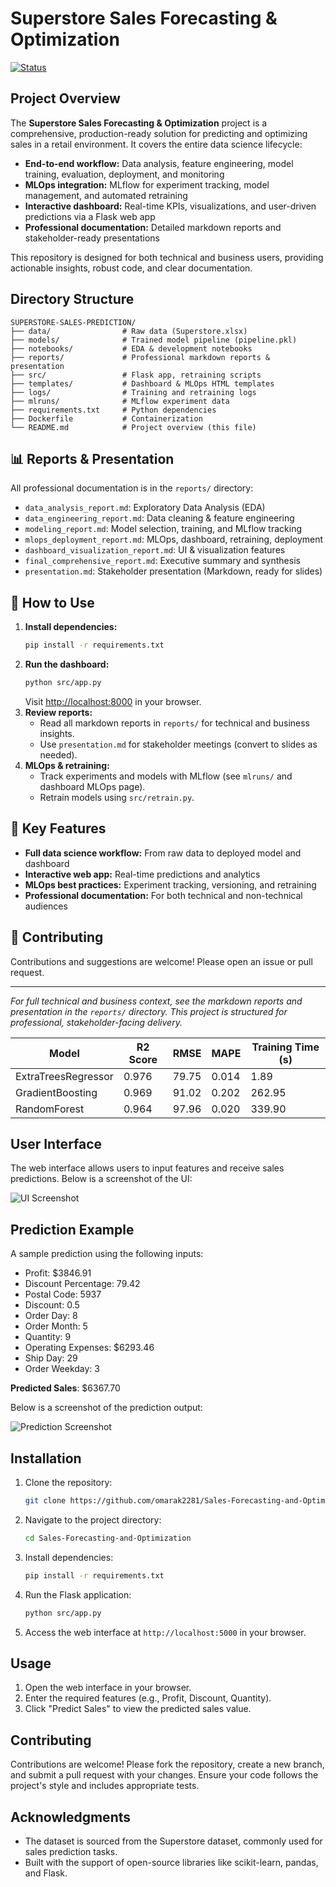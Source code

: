 # Superstore Sales Forecasting & Optimization

[![Status](https://img.shields.io/badge/status-active-brightgreen)](https://github.com/omarak2281/Sales-Forecasting-and-Optimization)

## Project Overview

The **Superstore Sales Forecasting & Optimization** project is a comprehensive, production-ready solution for predicting and optimizing sales in a retail environment. It covers the entire data science lifecycle:

- **End-to-end workflow:** Data analysis, feature engineering, model training, evaluation, deployment, and monitoring
- **MLOps integration:** MLflow for experiment tracking, model management, and automated retraining
- **Interactive dashboard:** Real-time KPIs, visualizations, and user-driven predictions via a Flask web app
- **Professional documentation:** Detailed markdown reports and stakeholder-ready presentations

This repository is designed for both technical and business users, providing actionable insights, robust code, and clear documentation.

## Directory Structure

```
SUPERSTORE-SALES-PREDICTION/
├── data/                # Raw data (Superstore.xlsx)
├── models/              # Trained model pipeline (pipeline.pkl)
├── notebooks/           # EDA & development notebooks
├── reports/             # Professional markdown reports & presentation
├── src/                 # Flask app, retraining scripts
├── templates/           # Dashboard & MLOps HTML templates
├── logs/                # Training and retraining logs
├── mlruns/              # MLflow experiment data
├── requirements.txt     # Python dependencies
├── Dockerfile           # Containerization
└── README.md            # Project overview (this file)
```

## 📊 Reports & Presentation

All professional documentation is in the `reports/` directory:
- `data_analysis_report.md`: Exploratory Data Analysis (EDA)
- `data_engineering_report.md`: Data cleaning & feature engineering
- `modeling_report.md`: Model selection, training, and MLflow tracking
- `mlops_deployment_report.md`: MLOps, dashboard, retraining, deployment
- `dashboard_visualization_report.md`: UI & visualization features
- `final_comprehensive_report.md`: Executive summary and synthesis
- `presentation.md`: Stakeholder presentation (Markdown, ready for slides)

## 🚀 How to Use

1. **Install dependencies:**
   ```bash
   pip install -r requirements.txt
   ```
2. **Run the dashboard:**
   ```bash
   python src/app.py
   ```
   Visit [http://localhost:8000](http://localhost:8000) in your browser.
3. **Review reports:**
   - Read all markdown reports in `reports/` for technical and business insights.
   - Use `presentation.md` for stakeholder meetings (convert to slides as needed).
4. **MLOps & retraining:**
   - Track experiments and models with MLflow (see `mlruns/` and dashboard MLOps page).
   - Retrain models using `src/retrain.py`.

## 🔑 Key Features
- **Full data science workflow:** From raw data to deployed model and dashboard
- **Interactive web app:** Real-time predictions and analytics
- **MLOps best practices:** Experiment tracking, versioning, and retraining
- **Professional documentation:** For both technical and non-technical audiences

## 🤝 Contributing
Contributions and suggestions are welcome! Please open an issue or pull request.

---

*For full technical and business context, see the markdown reports and presentation in the `reports/` directory. This project is structured for professional, stakeholder-facing delivery.*

| Model                  | R2 Score | RMSE      | MAPE     | Training Time (s) |
|------------------------|----------|-----------|----------|-------------------|
| ExtraTreesRegressor    | 0.976    | 79.75     | 0.014    | 1.89              |
| GradientBoosting       | 0.969    | 91.02     | 0.202    | 262.95            |
| RandomForest           | 0.964    | 97.96     | 0.020    | 339.90            |

## User Interface

The web interface allows users to input features and receive sales predictions. Below is a screenshot of the UI:

![UI Screenshot](images/ui_screenshot.jpeg)

## Prediction Example

A sample prediction using the following inputs:
- Profit: $3846.91
- Discount Percentage: 79.42
- Postal Code: 5937
- Discount: 0.5
- Order Day: 8
- Order Month: 5
- Quantity: 9
- Operating Expenses: $6293.46
- Ship Day: 29
- Order Weekday: 3

**Predicted Sales**: $6367.70

Below is a screenshot of the prediction output:

![Prediction Screenshot](images/prediction_screenshot.png)

## Installation

1. Clone the repository:
   ```bash
   git clone https://github.com/omarak2281/Sales-Forecasting-and-Optimization.git
   ```
2. Navigate to the project directory:
   ```bash
   cd Sales-Forecasting-and-Optimization
   ```
3. Install dependencies:
   ```bash
   pip install -r requirements.txt
   ```
4. Run the Flask application:
   ```bash
   python src/app.py
   ```
5. Access the web interface at `http://localhost:5000` in your browser.

## Usage

1. Open the web interface in your browser.
2. Enter the required features (e.g., Profit, Discount, Quantity).
3. Click "Predict Sales" to view the predicted sales value.


## Contributing

Contributions are welcome! Please fork the repository, create a new branch, and submit a pull request with your changes. Ensure your code follows the project's style and includes appropriate tests.

## Acknowledgments

- The dataset is sourced from the Superstore dataset, commonly used for sales prediction tasks.
- Built with the support of open-source libraries like scikit-learn, pandas, and Flask.